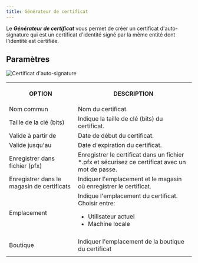 ```yaml
---
title: Générateur de certificat
---
```

Le ***Générateur de certificat*** vous permet de créer un certificat d&apos;auto-signature qui est un certificat d&apos;identité signé par la même entité dont l&apos;identité est certifiée.  

## Paramètres 

![Certificat d'auto-signature](/img/fr/rdm/windows/clip10390.png) 

<table>
	<tr>
		<th>

OPTION 
		</th>
		<th>
DESCRIPTION 
		</th>
	</tr>
	<tr>
		<td>
Nom commun 
		</td>
		<td>
Nom du certificat. 
		</td>
	</tr>
	<tr>
		<td>
Taille de la clé (bits) 
		</td>
		<td>
Indique la taille de clé (bits) du certificat. 
		</td>
	</tr>
	<tr>
		<td>
Valide à partir de 
		</td>
		<td>
Date de début du certificat. 
		</td>
	</tr>
	<tr>
		<td>
Valide jusqu&apos;au 
		</td>
		<td>
Date d&apos;expiration du certificat. 
		</td>
	</tr>
	<tr>
		<td>
Enregistrer dans fichier (pfx) 
		</td>
		<td>
Enregistrer le certificat dans un fichier *.pfx et sécurisez ce certificat avec un mot de passe. 
		</td>
	</tr>
	<tr>
		<td>
Enregistrer dans le magasin de certificats 
		</td>
		<td>
Indiquer l&apos;emplacement et le magasin où enregistrer le certificat. 
		</td>
	</tr>
	<tr>
		<td>
Emplacement 
		</td>
		<td>
Indique l&apos;emplacement du certificat. Choisir entre:  

* Utilisateur actuel 
* Machine locale 
		</td>
	</tr>
	<tr>
		<td>
Boutique 
		</td>
		<td>
Indiquer l&apos;emplacement de la boutique du certificat 
		</td>
	</tr>
</table>


